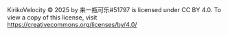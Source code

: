 KirikoVelocity  © 2025 by 来一瓶可乐#51797 is licensed under CC BY 4.0. To view a copy of this license, visit https://creativecommons.org/licenses/by/4.0/
